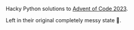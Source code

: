 Hacky Python solutions to [Advent of Code 2023](https://adventofcode.com/).

Left in their original completely messy state :slightly_smiling_face:.
